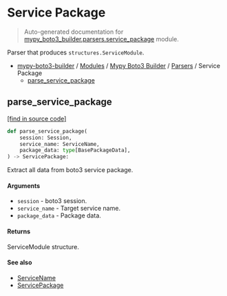 # Service Package

> Auto-generated documentation for [mypy_boto3_builder.parsers.service_package](https://github.com/vemel/mypy_boto3_builder/blob/main/mypy_boto3_builder/parsers/service_package.py) module.

Parser that produces `structures.ServiceModule`.

- [mypy-boto3-builder](../../README.md#mypy_boto3_builder) / [Modules](../../MODULES.md#mypy-boto3-builder-modules) / [Mypy Boto3 Builder](../index.md#mypy-boto3-builder) / [Parsers](index.md#parsers) / Service Package
    - [parse_service_package](#parse_service_package)

## parse_service_package

[[find in source code]](https://github.com/vemel/mypy_boto3_builder/blob/main/mypy_boto3_builder/parsers/service_package.py#L19)

```python
def parse_service_package(
    session: Session,
    service_name: ServiceName,
    package_data: type[BasePackageData],
) -> ServicePackage:
```

Extract all data from boto3 service package.

#### Arguments

- `session` - boto3 session.
- `service_name` - Target service name.
- `package_data` - Package data.

#### Returns

ServiceModule structure.

#### See also

- [ServiceName](../service_name.md#servicename)
- [ServicePackage](../structures/service_package.md#servicepackage)
